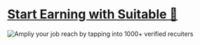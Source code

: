# [Start Earning with Suitable 💸](https://suitable.ai)

![Ampliy your job reach by tapping into 1000+ verified recuiters](https://user-images.githubusercontent.com/19583619/212716531-c1bd1f85-5f6b-4f6d-9e89-49e32698e67a.png)
